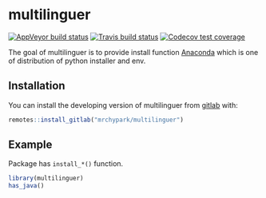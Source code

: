 
<!-- README.md is generated from README.Rmd. Please edit that file -->

# multilinguer

<!-- badges: start -->

[![AppVeyor build
status](https://ci.appveyor.com/api/projects/status/github/mrchypark/multilinguer?branch=master&svg=true)](https://ci.appveyor.com/project/mrchypark/multilinguer)
[![Travis build
status](https://travis-ci.org/mrchypark/multilinguer.svg?branch=master)](https://travis-ci.org/mrchypark/multilinguer)
[![Codecov test
coverage](https://codecov.io/gh/mrchypark/multilinguer/branch/master/graph/badge.svg)](https://codecov.io/gh/mrchypark/multilinguer?branch=master)
<!-- badges: end -->

The goal of multilinguer is to provide install function
[Anaconda](https://docs.anaconda.com/anaconda/install/silent-mode/)
which is one of distribution of python installer and env.

## Installation

You can install the developing version of multilinguer from
[gitlab](https://gitlab.com/mrchypark/multilinguer) with:

``` r
remotes::install_gitlab("mrchypark/multilinguer")
```

## Example

Package has `install_*()` function.

``` r
library(multilinguer)
has_java()
```
